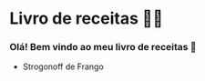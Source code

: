 # Livro de receitas :man_cook:

### Olá! Bem vindo ao meu livro de receitas :book:

- Strogonoff de Frango

